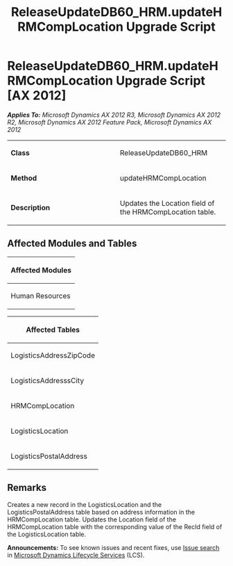 ﻿---
title: ReleaseUpdateDB60_HRM.updateHRMCompLocation Upgrade Script
TOCTitle: ReleaseUpdateDB60_HRM.updateHRMCompLocation Upgrade Script
ms:assetid: cfd9d1e8-3ad2-b8a5-779e-210340f32d62
ms:mtpsurl: https://msdn.microsoft.com/en-us/library/JJ686892(v=AX.60)
ms:contentKeyID: 49711341
ms.date: 05/18/2015
mtps_version: v=AX.60
---

# ReleaseUpdateDB60\_HRM.updateHRMCompLocation Upgrade Script [AX 2012]


_**Applies To:** Microsoft Dynamics AX 2012 R3, Microsoft Dynamics AX 2012 R2, Microsoft Dynamics AX 2012 Feature Pack, Microsoft Dynamics AX 2012_

<table>
<colgroup>
<col style="width: 50%" />
<col style="width: 50%" />
</colgroup>
<tbody>
<tr class="odd">
<td><p><strong>Class</strong></p></td>
<td><p>ReleaseUpdateDB60_HRM</p></td>
</tr>
<tr class="even">
<td><p><strong>Method</strong></p></td>
<td><p>updateHRMCompLocation</p></td>
</tr>
<tr class="odd">
<td><p><strong>Description</strong></p></td>
<td><p>Updates the Location field of the HRMCompLocation table.</p></td>
</tr>
</tbody>
</table>


## Affected Modules and Tables

<table>
<colgroup>
<col style="width: 100%" />
</colgroup>
<thead>
<tr class="header">
<th><p>Affected Modules</p></th>
</tr>
</thead>
<tbody>
<tr class="odd">
<td><p>Human Resources</p></td>
</tr>
</tbody>
</table>


<table>
<colgroup>
<col style="width: 100%" />
</colgroup>
<thead>
<tr class="header">
<th><p>Affected Tables</p></th>
</tr>
</thead>
<tbody>
<tr class="odd">
<td><p>LogisticsAddressZipCode</p></td>
</tr>
<tr class="even">
<td><p>LogisticsAddresssCity</p></td>
</tr>
<tr class="odd">
<td><p>HRMCompLocation</p></td>
</tr>
<tr class="even">
<td><p>LogisticsLocation</p></td>
</tr>
<tr class="odd">
<td><p>LogisticsPostalAddress</p></td>
</tr>
</tbody>
</table>


## Remarks

Creates a new record in the LogisticsLocation and the LogisticsPostalAddress table based on address information in the HRMCompLocation table. Updates the Location field of the HRMCompLocation table with the corresponding value of the RecId field of the LogisticsLocation table.

  
**Announcements:** To see known issues and recent fixes, use [Issue search](http://go.microsoft.com/fwlink/?linkid=389258) in [Microsoft Dynamics Lifecycle Services](http://go.microsoft.com/fwlink/?linkid=306505) (LCS).

